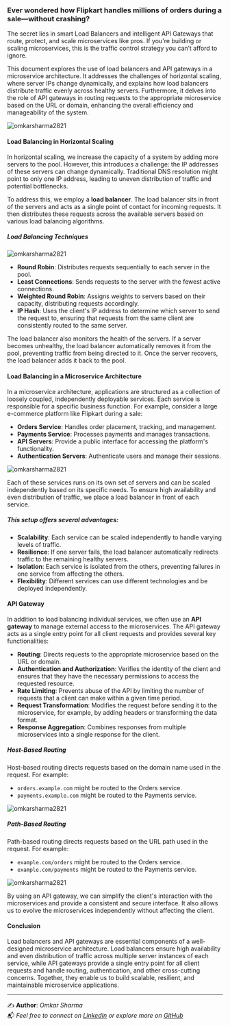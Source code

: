 ### Ever wondered how Flipkart handles millions of orders during a sale—without crashing?

The secret lies in smart Load Balancers and intelligent API Gateways that route, protect, and scale microservices like pros.
If you're building or scaling microservices, this is the traffic control strategy you can’t afford to ignore.

This document explores the use of load balancers and API gateways in a microservice architecture. It addresses the challenges of horizontal scaling, where server IPs change dynamically, and explains how load balancers distribute traffic evenly across healthy servers. Furthermore, it delves into the role of API gateways in routing requests to the appropriate microservice based on the URL or domain, enhancing the overall efficiency and manageability of the system.

![omkarsharma2821](https://dev-to-uploads.s3.amazonaws.com/uploads/articles/0336eslwm3lntyd67sqe.png)


#### Load Balancing in Horizontal Scaling

In horizontal scaling, we increase the capacity of a system by adding more servers to the pool. However, this introduces a challenge: the IP addresses of these servers can change dynamically. Traditional DNS resolution might point to only one IP address, leading to uneven distribution of traffic and potential bottlenecks.

To address this, we employ a **load balancer**. The load balancer sits in front of the servers and acts as a single point of contact for incoming requests. It then distributes these requests across the available servers based on various load balancing algorithms.

##### Load Balancing Techniques

![omkarsharma2821](https://dev-to-uploads.s3.amazonaws.com/uploads/articles/pnooewafl5f0ahdfk6f6.png)

- **Round Robin**: Distributes requests sequentially to each server in the pool.
- **Least Connections**: Sends requests to the server with the fewest active connections.
- **Weighted Round Robin**: Assigns weights to servers based on their capacity, distributing requests accordingly.
- **IP Hash**: Uses the client's IP address to determine which server to send the request to, ensuring that requests from the same client are consistently routed to the same server.

The load balancer also monitors the health of the servers. If a server becomes unhealthy, the load balancer automatically removes it from the pool, preventing traffic from being directed to it. Once the server recovers, the load balancer adds it back to the pool.

#### Load Balancing in a Microservice Architecture

In a microservice architecture, applications are structured as a collection of loosely coupled, independently deployable services. Each service is responsible for a specific business function. For example, consider a large e-commerce platform like Flipkart during a sale:

- **Orders Service**: Handles order placement, tracking, and management.
- **Payments Service**: Processes payments and manages transactions.
- **API Servers**: Provide a public interface for accessing the platform's functionality.
- **Authentication Servers**: Authenticate users and manage their sessions.

![omkarsharma2821](https://dev-to-uploads.s3.amazonaws.com/uploads/articles/cjhrix268hzqvtopxpcy.png)

Each of these services runs on its own set of servers and can be scaled independently based on its specific needs. To ensure high availability and even distribution of traffic, we place a load balancer in front of each service.

##### This setup offers several advantages:

- **Scalability**: Each service can be scaled independently to handle varying levels of traffic.
- **Resilience**: If one server fails, the load balancer automatically redirects traffic to the remaining healthy servers.
- **Isolation**: Each service is isolated from the others, preventing failures in one service from affecting the others.
- **Flexibility**: Different services can use different technologies and be deployed independently.

#### API Gateway

In addition to load balancing individual services, we often use an **API gateway** to manage external access to the microservices. The API gateway acts as a single entry point for all client requests and provides several key functionalities:

- **Routing**: Directs requests to the appropriate microservice based on the URL or domain.
- **Authentication and Authorization**: Verifies the identity of the client and ensures that they have the necessary permissions to access the requested resource.
- **Rate Limiting**: Prevents abuse of the API by limiting the number of requests that a client can make within a given time period.
- **Request Transformation**: Modifies the request before sending it to the microservice, for example, by adding headers or transforming the data format.
- **Response Aggregation**: Combines responses from multiple microservices into a single response for the client.

##### Host-Based Routing

Host-based routing directs requests based on the domain name used in the request. For example:

- `orders.example.com` might be routed to the Orders service.
- `payments.example.com` might be routed to the Payments service.

![omkarsharma2821](https://dev-to-uploads.s3.amazonaws.com/uploads/articles/eqfuisgn9cymftzdg44x.png)


##### Path-Based Routing

Path-based routing directs requests based on the URL path used in the request. For example:

- `example.com/orders` might be routed to the Orders service.
- `example.com/payments` might be routed to the Payments service.

![omkarsharma2821](https://dev-to-uploads.s3.amazonaws.com/uploads/articles/q16lzf210nlcupm76r8x.png)

By using an API gateway, we can simplify the client's interaction with the microservices and provide a consistent and secure interface. It also allows us to evolve the microservices independently without affecting the client.

#### Conclusion

Load balancers and API gateways are essential components of a well-designed microservice architecture. Load balancers ensure high availability and even distribution of traffic across multiple server instances of each service, while API gateways provide a single entry point for all client requests and handle routing, authentication, and other cross-cutting concerns. Together, they enable us to build scalable, resilient, and maintainable microservice applications.

---

✍️ **Author**: *Omkar Sharma*  
📬 *Feel free to connect on [LinkedIn](https://www.linkedin.com/in/omkarsharmaa/) or explore more on [GitHub](https://github.com/omkarsharma2821)* 
